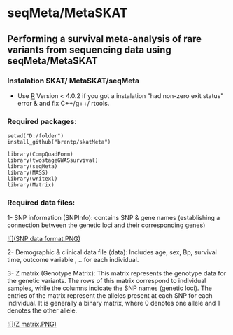 # seqMeta/MetaSKAT
## Performing a survival meta-analysis of rare variants from sequencing data using seqMeta/MetaSKAT

### Instalation SKAT/ MetaSKAT/seqMeta


-   Use [R](https://cran.r-project.org/) Version \< 4.0.2 if you got a instalation "had non-zero exit status" error & and fix C++/g++/ rtools.

### Required packages:

```{r}
setwd("D:/folder")
install_github("brentp/skatMeta")

library(CompQuadForm)
library(twostageGWASsurvival)
library(seqMeta)
library(MASS)
library(writexl)
library(Matrix)
```

### Required data files:

1- SNP information (SNPInfo): contains SNP & gene names (establishing a connection between the genetic loci and their corresponding genes)

[![](SNP data format.PNG)](https://drive.google.com/file/d/1nOs2OyH6q_GUuTImJf9dgHdifO2chzSQ/view?usp=drive_link)

2- Demographic & clinical data file (data): Includes age, sex, Bp, survival time, outcome variable , ...for each individual.

3- Z matrix (Genotype Matrix): This matrix represents the genotype data for the genetic variants. The rows of this matrix correspond to individual samples, while the columns indicate the SNP names (genetic loci). The entries of the matrix represent the alleles present at each SNP for each individual. It is generally a binary matrix, where 0 denotes one allele and 1 denotes the other allele.

[![](Z matrix.PNG)](https://drive.google.com/file/d/10t80BN7hGG4__dXEF_IGA_uQyzgflGpU/view?usp=drive_link)
